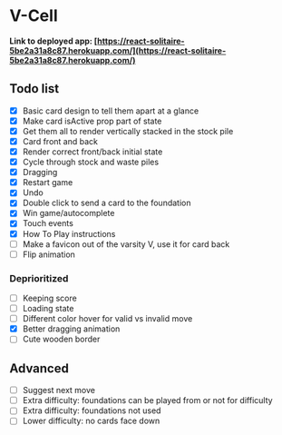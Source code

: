 # V-Cell

**Link to deployed app: [https://react-solitaire-5be2a31a8c87.herokuapp.com/](https://react-solitaire-5be2a31a8c87.herokuapp.com/)**

## Todo list

- [x] Basic card design to tell them apart at a glance
- [x] Make card isActive prop part of state
- [x] Get them all to render vertically stacked in the stock pile
- [x] Card front and back
- [x] Render correct front/back initial state
- [x] Cycle through stock and waste piles
- [x] Dragging
- [x] Restart game
- [x] Undo
- [x] Double click to send a card to the foundation
- [x] Win game/autocomplete
- [x] Touch events
- [x] How To Play instructions
- [ ] Make a favicon out of the varsity V, use it for card back
- [ ] Flip animation

### Deprioritized

- [ ] Keeping score
- [ ] Loading state
- [ ] Different color hover for valid vs invalid move
- [x] Better dragging animation
- [ ] Cute wooden border

## Advanced

- [ ] Suggest next move
- [ ] Extra difficulty: foundations can be played from or not for difficulty
- [ ] Extra difficulty: foundations not used
- [ ] Lower difficulty: no cards face down
